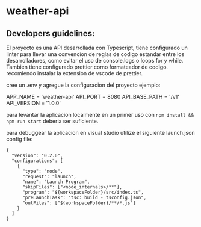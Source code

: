 # weather-api

## Developers guidelines:

El proyecto es una API desarrollada con Typescript, tiene configurado un linter para llevar una convencion de reglas de codigo estandar entre los desarrolladores, como evitar el uso de console.logs o loops for y while. Tambien tiene configurado prettier como formateador de codigo. recomiendo instalar la extension de vscode de prettier.

cree un .env y agregue la configuracion del proyecto ejemplo:

APP_NAME = 'weather-api'
API_PORT = 8080
API_BASE_PATH = '/v1'
API_VERSION = '1.0.0'

para levantar la aplicacion localmente en un primer uso con `npm install && npm run start` deberia ser suficiente.

para debuggear la aplicacion en visual studio utilize el siguiente launch.json config file:

```
{
  "version": "0.2.0",
  "configurations": [
    {
      "type": "node",
      "request": "launch",
      "name": "Launch Program",
      "skipFiles": ["<node_internals>/**"],
      "program": "${workspaceFolder}/src/index.ts",
      "preLaunchTask": "tsc: build - tsconfig.json",
      "outFiles": ["${workspaceFolder}/**/*.js"]
    }
  ]
}
```
